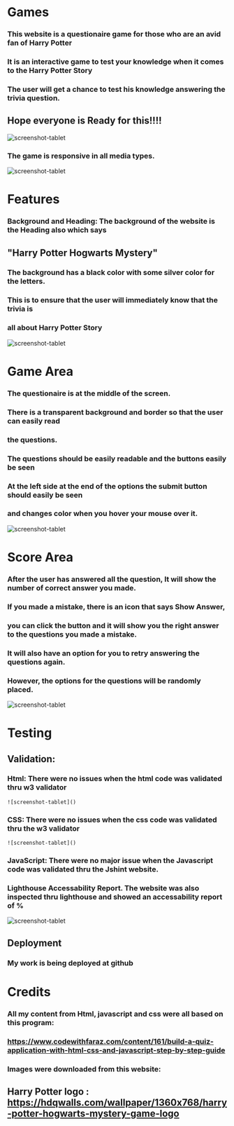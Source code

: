 # Games

### This website is a questionaire game for those who are an avid fan of Harry Potter
### It is an interactive game to test your knowledge when it comes to the Harry Potter Story
### The user will get a chance to test his knowledge answering the trivia question. 
## Hope everyone is Ready for this!!!!

![screenshot-tablet](assets/images/questionaire.jpg)

### The game is responsive in all media types.
![screenshot-tablet](assets/images/responsive3.jpg)
     
# Features

### Background and Heading: The background of the website is the Heading also which says
##       "Harry Potter Hogwarts Mystery"
### The background has a black color with some silver color for the letters.
### This is to ensure that the user will immediately know that the trivia is
### all about Harry Potter Story

![screenshot-tablet](assets/images/harrypotterlogo.png)

# Game Area
    
  ###  The questionaire is at the middle of the screen.
 ###   There is a transparent background and border so that the user can easily read
 ###   the questions. 
 ###   The questions should be easily readable and the buttons easily be seen
 ###   At the left side at the end of the options the submit button should easily be seen
 ###   and changes color when you hover your mouse over it.
![screenshot-tablet](assets/images/questionaire.jpg)
   
  #  Score Area
  ###  After the user has answered all the question, It will show the number of correct answer you made. 
  ###  If you made a mistake, there is an icon that says Show Answer,
  ###  you can click the button and it will show you the right answer to the questions you made a mistake.
  ###  It will also have an option for you to retry answering the questions again.
  ###  However, the options for the questions will be randomly placed.
![screenshot-tablet]()

 #   Testing


  ##  Validation:
  
###     Html: There were no issues when the html code was validated thru w3 validator
    ![screenshot-tablet]()
    
###     CSS: There were no issues when the css code was validated thru the w3 validator
    ![screenshot-tablet]()

###     JavaScript: There were no major issue when the Javascript code was validated thru the Jshint website. 

###     Lighthouse Accessability Report. The website was also inspected thru lighthouse and showed an accessability report of  %
![screenshot-tablet]()
   
##    Deployment
        
  ###      My work is being deployed at github


#    Credits

###       All my content from Html, javascript and css were all based on this program:
        
  ###      https://www.codewithfaraz.com/content/161/build-a-quiz-application-with-html-css-and-javascript-step-by-step-guide

        
   ###     Images were downloaded from this website:
    
##    Harry Potter logo : https://hdqwalls.com/wallpaper/1360x768/harry-potter-hogwarts-mystery-game-logo
